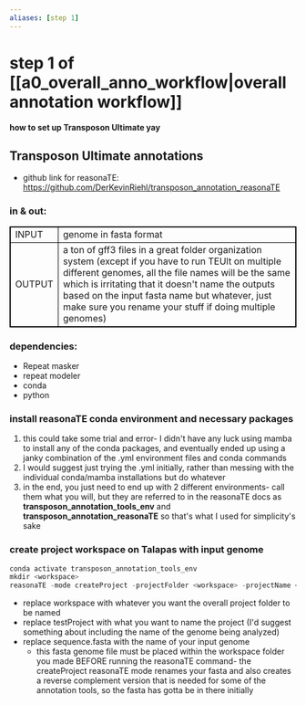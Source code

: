 ```yaml
---
aliases: [step 1]
---
```

# step 1 of [[a0_overall_anno_workflow|overall annotation workflow]]
**how to set up Transposon Ultimate yay**

## Transposon Ultimate annotations
- github link for reasonaTE: https://github.com/DerKevinRiehl/transposon_annotation_reasonaTE

### in & out:
<table cellpadding="5" style="border: 1px solid black">
    <tr style="border: 1px solid black">
        <td style="border: 1px solid black" >INPUT</td>
        <td style="border: 1px solid black">genome in fasta format</td>
    </tr>
    <tr>
        <td style="border: 1px solid black">OUTPUT</td>
        <td style="border: 1px solid black">a ton of gff3 files in a great folder organization system (except if you have to run TEUlt on multiple different genomes, all the file names will be the same which is irritating that it doesn't name the outputs based on the input fasta name but whatever, just make sure you rename your stuff if doing multiple genomes)</td>
    </tr>
</table>

### dependencies:
- Repeat masker
- repeat modeler
- conda
- python

### install reasonaTE conda environment and necessary packages
1. this could take some trial and error- I didn't have any luck using mamba to install any of the conda packages, and eventually ended up using a janky combination of the .yml environment files and conda commands
2. I would suggest just trying the .yml initially, rather than messing with the individual conda/mamba installations but do whatever
3. in the end, you just need to end up with 2 different environments- call them what you will, but they are referred to in the reasonaTE docs as **transposon_annotation_tools_env** and **transposon_annotation_reasonaTE** so that's what I used for simplicity's sake

### create project workspace on Talapas with input genome
```python
conda activate transposon_annotation_tools_env
mkdir <workspace>
reasonaTE -mode createProject -projectFolder <workspace> -projectName <testProject> -inputFasta <sequence.fasta>
```
- replace workspace with whatever you want the overall project folder to be named
- replace testProject with what you want to name the project (I'd suggest something about including the name of the genome being analyzed)
- replace sequence.fasta with the name of your input genome
	- this fasta genome file must be placed within the workspace folder you made BEFORE running the reasonaTE command- the createProject reasonaTE mode renames your fasta and also creates a reverse complement version that is needed for some of the annotation tools, so the fasta has gotta be in there initially



